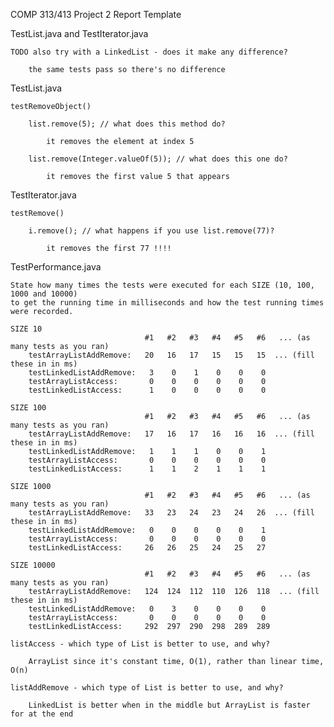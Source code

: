 COMP 313/413 Project 2 Report Template

TestList.java and TestIterator.java

	TODO also try with a LinkedList - does it make any difference?

		the same tests pass so there's no difference

TestList.java

	testRemoveObject()

		list.remove(5); // what does this method do?

			it removes the element at index 5

		list.remove(Integer.valueOf(5)); // what does this one do?

			it removes the first value 5 that appears

TestIterator.java

	testRemove()

		i.remove(); // what happens if you use list.remove(77)?

			it removes the first 77 !!!!

TestPerformance.java

	State how many times the tests were executed for each SIZE (10, 100, 1000 and 10000)
	to get the running time in milliseconds and how the test running times were recorded.

	SIZE 10
								  #1   #2   #3   #4   #5   #6 	... (as many tests as you ran)
        testArrayListAddRemove:   20   16   17   15   15   15  ... (fill these in in ms)
        testLinkedListAddRemove:   3    0    1    0    0    0
		testArrayListAccess:       0    0    0    0    0    0
        testLinkedListAccess:      1    0    0    0    0    0

	SIZE 100
								  #1   #2   #3   #4   #5   #6 	... (as many tests as you ran)
        testArrayListAddRemove:   17   16   17   16   16   16  ... (fill these in in ms)
        testLinkedListAddRemove:   1    1    1    0    0    1 
		testArrayListAccess:       0    0    0    0    0    0 
        testLinkedListAccess:      1    1    2    1    1    1 

	SIZE 1000
								  #1   #2   #3   #4   #5   #6 	... (as many tests as you ran)
        testArrayListAddRemove:   33   23   24   23   24   26  ... (fill these in in ms)
        testLinkedListAddRemove:   0    0    0    0    0    1
		testArrayListAccess:       0    0    0    0    0    0
        testLinkedListAccess:     26   26   25   24   25   27

	SIZE 10000
								  #1   #2   #3   #4   #5   #6 	... (as many tests as you ran)
        testArrayListAddRemove:   124  124  112  110  126  118  ... (fill these in in ms)
        testLinkedListAddRemove:   0    3    0    0    0    0
		testArrayListAccess:       0    0    0    0    0    0
        testLinkedListAccess:     292  297  290  298  289  289

	listAccess - which type of List is better to use, and why?

		ArrayList since it's constant time, O(1), rather than linear time, O(n)

	listAddRemove - which type of List is better to use, and why?

		LinkedList is better when in the middle but ArrayList is faster for at the end